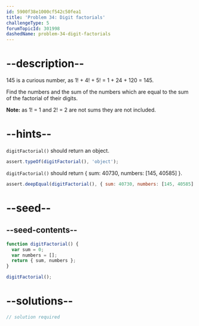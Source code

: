 ```yaml
---
id: 5900f38e1000cf542c50fea1
title: 'Problem 34: Digit factorials'
challengeType: 5
forumTopicId: 301998
dashedName: problem-34-digit-factorials
---
```


# --description--

145 is a curious number, as 1! + 4! + 5! = 1 + 24 + 120 = 145.

Find the numbers and the sum of the numbers which are equal to the sum of the factorial of their digits.

**Note:** as 1! = 1 and 2! = 2 are not sums they are not included.

# --hints--

`digitFactorial()` should return an object.

```js
assert.typeOf(digitFactorial(), 'object');
```

`digitFactorial()` should return { sum: 40730, numbers: [145, 40585] }.

```js
assert.deepEqual(digitFactorial(), { sum: 40730, numbers: [145, 40585] });
```

# --seed--

## --seed-contents--

```js
function digitFactorial() {
  var sum = 0;
  var numbers = [];
  return { sum, numbers };
}

digitFactorial();
```

# --solutions--

```js
// solution required
```
